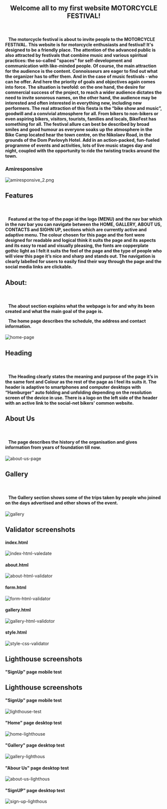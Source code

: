 
<center><h2>Welcome all to my first website MOTORCYCLE FESTIVAL!</h2></center>
<br>
<h4>&nbsp;&nbsp;&nbsp;The motorcycle festival is about to invite people to the MOTORCYCLE FESTIVAL. This website is for motorcycle enthusiasts and festival! It's designed to be a friendly place.  The attention of the advanced public is also attracted by festivals that combine music and various spiritual practices: the so-called "spaces" for self-development and communication with like-minded people.
Of course, the main attraction for the audience is the content. Connoisseurs are eager to find out what the organizer has to offer them. And in the case of music festivals - who can he offer. And here the priority of goals and objectives again comes into force. The situation is twofold: on the one hand, the desire for commercial success of the project, to reach a wider audience dictates the need to invite sonorous names, on the other hand, the audience may be interested and often interested in everything new, including new performers.
The real attraction of this fiesta is the “bike show and music”, goodwill and a convivial atmosphere for all. From bikers to non-bikers or even aspiring bikers, visitors, tourists, families and locals, BikeFest has something for all. The festival allure can best be described by broad smiles and good humour as everyone soaks up the atmosphere in the Bike Camp located hear the town centre, on the Nikolaev Road, in the grounds of the Dom Pavlovyh Hotel.  Add in an action-packed, fun-fueled programme of events and activities, lots of live music stages day and night, coupled with the opportunity to ride the twisting tracks around the town.</h4>

<h3>Amiresponsive</h3>

![amiresponsive_2.png](MotorcycleMeatUp/assets/images/amiresponsive.png)

<h2>Features</h2>
<br>
<h4>&nbsp;&nbsp;&nbsp;Featured at the top of the page id the logo (MENU) and the nav bar which in the nav bar you can navigate between the HOME, GALLERY, ABOUT US, CONTACTS  and SIGHN UP, sections which are currently active and adaptive menu. The colour chosen for this page and the font were designed for readable and logical think it suits the page and its aspects and its easy to read and visually pleasing, the fonts are copperplate gothic light as I felt it suits the feel of the page and the type of people who will view this page it’s nice and sharp and stands out. The navigation is clearly labelled for users to easily find their way through the page and the social media links are clickable.</h4>

<h2>About:</h2>
<br>
<h4>&nbsp;&nbsp;&nbsp;The about section explains what the webpage is for and why its been created and what the main goal of the page is.
  <p>&nbsp;&nbsp;&nbsp;The home page describes the schedule, the address and contact information.</p></h4>

  
![home-page](MotorcycleMeatUp/assets/images/home-page.png)

<h2>Heading</h2>
<br>
<h4>&nbsp;&nbsp;&nbsp;The Heading clearly states the meaning and purpose of the page it’s in the same font and Colour as the rest of the page as I feel its suits it.
The header is adaptive to smartphones and computer desktops with “Hamburger” auto folding and unfolding depending on the resolution screen of the device in use.
There is a logo on the left side of the header with an active link to the social-net bikers' common website.</h4>

<h2>About Us</h2>
<br>
<h4>&nbsp;&nbsp;&nbsp;The page describes the history of the organisation and gives information from years of foundation till now.</h4>
  
![about-us-page](MotorcycleMeatUp/assets/images/about-us-page.png)

<h2>Gallery</h2>
<br>
<h4>&nbsp;&nbsp;&nbsp;The Gallery section shows some of the trips taken by people who joined on the days advertised and other shows of the event.</h4>
  
![gallery](MotorcycleMeatUp/assets/images/gallery.png)


<h2>Validator screenshots</h2>
<h4>index.html</h4>
  
![index-html-valedate](MotorcycleMeatUp/assets/images/index-html-valedate.png)


<h4>about.html</h4>

![about-html-validator](MotorcycleMeatUp/assets/images/about-html-validator.png)


<h4>form.html</h4>

![form-html-validator](MotorcycleMeatUp/assets/images/form-html-validator.png)

<h4>gallery.html</h4>

![gallery-html-validotor](MotorcycleMeatUp/assets/images/gallery-html-validotor.png)

<h4>style.html</h4>
  
![style-css-validator](MotorcycleMeatUp/assets/images/style-css-validator.png)

<h2>Lighthouse screenshots</h2>
<h4>"SignUp" page mobile test</h4>

<h2>Lighthouse screenshots</h2>
<h4>"SignUp" page mobile test</h4>
  
![lighthouse-test](MotorcycleMeatUp/assets/images/lighthouse-test.png)
<h4>"Home" page desktop test</h4>

![home-lighthouse](MotorcycleMeatUp/assets/images/home-lighthouse.png)
<h4>"Gallery" page desktop test</h4>

![gallery-lighthous](MotorcycleMeatUp/assets/images/gallery-lighthous.png)
<h4>"Abour Us" page desktop test</h4>

![about-us-lighthous](MotorcycleMeatUp/assets/images/about-us-lighthous.png)
<h4>"SignUP" page desktop test</h4>

![sign-up-lighthous](MotorcycleMeatUp/assets/images/sign-up-lighthous.png)
